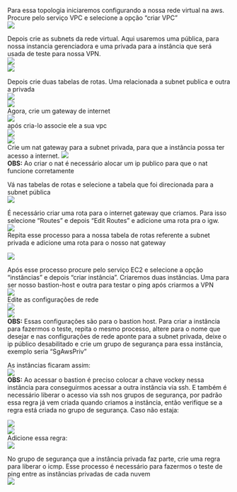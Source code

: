 Para essa topologia iniciaremos configurando a nossa rede virtual na aws. Procure pelo serviço VPC e selecione a opção “criar VPC”   
![][image2]

Depois crie as subnets da rede virtual. Aqui usaremos uma pública, para nossa instancia gerenciadora e uma privada para a instância que será usada de teste para nossa VPN.  
![][image12]  
![][image10]

Depois crie duas tabelas de rotas. Uma relacionada a subnet publica e outra a privada   
![][image5]  
![][image17]  
Agora, crie um gateway de internet   
![][image1]  
após cria-lo associe ele a sua vpc   
![][image13]  
![][image4]  
Crie um nat gateway para a subnet privada, para que a instância possa ter acesso a internet. ![][image19]  
**OBS:** Ao criar o nat é necessário alocar um ip publico para que o nat funcione corretamente

Vá nas tabelas de rotas e selecione a tabela que foi direcionada para a subnet pública  
![][image7]

É necessário criar uma rota para o internet gateway que criamos. Para isso selecione “Routes” e depois “Edit Routes” e adicione uma rota pra o igw.  
![][image8]  
Repita esse processo para a nossa tabela de rotas referente a subnet privada e adicione uma rota para o nosso nat gateway 

![][image3]

Após esse processo procure pelo serviço EC2 e selecione a opção “instâncias” e depois  “criar instância”. Criaremos duas instâncias. Uma para ser nosso bastion-host e outra para testar o ping após criarmos a VPN   
![][image6]  
Edite as configurações de rede   
![][image14]  
![][image18]  
**OBS:** Essas configurações são para o bastion host. Para criar a instância para fazermos o teste, repita o mesmo processo, altere para o nome que desejar e nas configurações de rede aponte para a subnet privada, deixe o ip público desabilitado e crie um grupo de segurança para essa instância, exemplo seria “SgAwsPriv”

As instâncias ficaram assim:  
![][image16]  
**OBS:** Ao acessar o bastion é preciso colocar a chave vockey nessa instância para conseguirmos acessar a outra instância via ssh. E também é necessário liberar o acesso via ssh nos grupos de segurança, por padrão essa regra já vem criada quando criamos a instância, então verifique se a regra está criada no grupo de segurança. Caso não estaja:  

![][image20]  
![][image15]  
Adicione essa regra:   
![][image9]

No grupo de segurança que a instância privada faz parte, crie uma regra para liberar o icmp. Esse processo é necessário para fazermos o teste de ping entre as instâncias privadas de cada nuvem   
![][image11]  


[image1]: ../imagens/image1.png

[image2]: ../imagens/image2.png

[image3]: ../imagens/image3.png

[image4]: ../imagens/image4.png

[image5]: ../imagens/image5.png

[image6]: ../imagens/image6.png

[image7]: ../imagens/image7.png

[image8]: ../imagens/image8.png

[image9]: ../imagens/image9.png

[image10]: ../imagens/image10.png

[image11]: ../imagens/image11.png

[image12]: ../imagens/image12.png

[image13]: ../imagens/image13.png

[image14]: ../imagens/image14.png

[image15]: ../imagens/image15.png

[image16]: ../imagens/image16.png

[image17]: ../imagens/image17.png

[image18]: ../imagens/image18.png

[image19]: ../imagens/image19.png

[image20]: ../imagens/image20.png